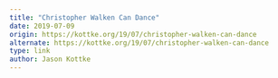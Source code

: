 ```yaml
---
title: "Christopher Walken Can Dance"
date: 2019-07-09
origin: https://kottke.org/19/07/christopher-walken-can-dance
alternate: https://kottke.org/19/07/christopher-walken-can-dance
type: link
author: Jason Kottke
---
```


